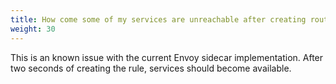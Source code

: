 ```yaml
---
title: How come some of my services are unreachable after creating route rules?
weight: 30
---
```


This is an known issue with the current Envoy sidecar implementation. After two seconds of creating the
rule, services should become available.
